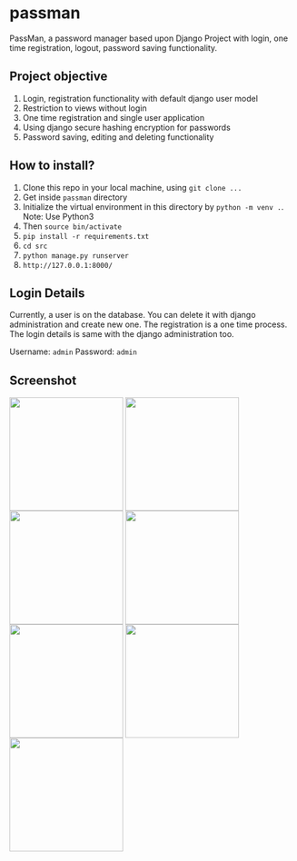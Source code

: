 # passman

PassMan, a password manager based upon Django Project with login, one time registration, logout, password saving functionality.

## Project objective
1) Login, registration functionality with default django user model
2) Restriction to views without login
3) One time registration and single user application
4) Using django secure hashing encryption for passwords
5) Password saving, editing and deleting functionality

## How to install?
1) Clone this repo in your local machine, using `git clone ...`
2) Get inside `passman` directory
3) Initialize the virtual environment in this directory by `python -m venv .`. Note: Use Python3
4) Then `source bin/activate`
5) `pip install -r requirements.txt`
6) `cd src`
7) `python manage.py runserver`
8) `http://127.0.0.1:8000/`

## Login Details
Currently, a user is on the database. You can delete it with django administration and create new one. The registration is a one time process. The login details is same with the django administration too.

Username: `admin`
Password: `admin`

## Screenshot
<div>
	<img align=top src="https://github.com/bigyanse/passman/assets/134137654/b3dc29e7-39ec-46ef-9461-40a6b8925a87" width="200">
	<img align=top src="https://github.com/bigyanse/passman/assets/134137654/63a72696-53fb-429a-8af0-4b1ac38c7d63" width="200">
	<img align=top src="https://github.com/bigyanse/passman/assets/134137654/5525141e-daaf-4006-b4d5-3d6588ab06fe" width="200">
	<img align=top src="https://github.com/bigyanse/passman/assets/134137654/66808bac-6043-4c91-980a-efd1a246bfdb" width="200">
	<img align=top src="https://github.com/bigyanse/passman/assets/134137654/2d3c21c4-6e16-4811-8b42-3ab58fd8ae73" width="200">
	<img align=top src="https://github.com/bigyanse/passman/assets/134137654/e2f4ca96-9a47-44a7-9450-57aecef849d5" width="200">
	<img align=top src="https://github.com/bigyanse/passman/assets/134137654/78581bed-1da5-4dc0-953c-cccaffd267d1" width="200">
</div>
